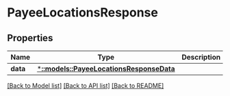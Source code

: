 # PayeeLocationsResponse

## Properties

Name | Type | Description | Notes
------------ | ------------- | ------------- | -------------
**data** | [***::models::PayeeLocationsResponseData**](PayeeLocationsResponse_data.md) |  | 

[[Back to Model list]](../README.md#documentation-for-models) [[Back to API list]](../README.md#documentation-for-api-endpoints) [[Back to README]](../README.md)


